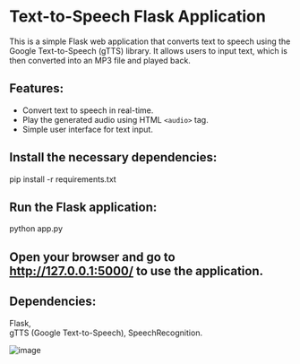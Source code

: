 # Text-to-Speech Flask Application

This is a simple Flask web application that converts text to speech using the Google Text-to-Speech (gTTS) library. It allows users to input text, which is then converted into an MP3 file and played back.

## Features:
- Convert text to speech in real-time.
- Play the generated audio using HTML `<audio>` tag.
- Simple user interface for text input.

## Install the necessary dependencies:
pip install -r requirements.txt

## Run the Flask application:
python app.py

## Open your browser and go to http://127.0.0.1:5000/ to use the application.

## Dependencies:
   Flask,  
   gTTS (Google Text-to-Speech), 
   SpeechRecognition.


![image](https://github.com/user-attachments/assets/0f3a0d4c-0eb3-4052-beab-f39a0b8f4ac0)
